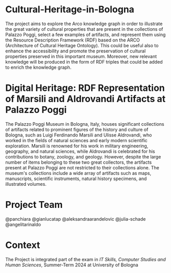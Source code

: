 # Cultural-Heritage-in-Bologna
The project aims to explore the Arco knowledge graph in order to illustrate the great variety of cultural properties that are present in the collections of Palazzo Poggi, select a few examples of artifacts, and represent them using the Resource Description Framework (RDF) based on the ARCO (Architecture of Cultural Heritage Ontology). This could be useful also to enhance the accessibility and promote the preservation of cultural properties preserved in this important museum. Moreover, new relevant knowledge will be produced in the form of RDF triples that could be added to enrich the knowledge graph.

# Digital Heritage: RDF Representation of Marsili and Aldrovandi Artifacts at Palazzo Poggi
The Palazzo Poggi Museum in Bologna, Italy, houses significant collections of artifacts related to prominent figures of the history and culture of Bologna, such as Luigi Ferdinando Marsili and Ulisse Aldrovandi, who worked in the fields of natural sciences and early modern scientific exploration. Marsili is renowned for his work in military engineering, geography, and natural sciences, while Aldrovandi is celebrated for his contributions to botany, zoology, and geology. 
However, despite the large number of items belonging to these two great collectors, the artifacts present at Palazzo Poggi are not restricted to their collections alone. The museum's collections include a wide array of artifacts such as maps, manuscripts, scientific instruments, natural history specimens, and illustrated volumes.

# Project Team
@panchiara
@gianlucatap
@aleksandraarandelovic
@julia-schade
@angelitarinaldo

# Context
The Project is integrated part of the exam in _IT Skills, Computer Studies and Human Sciences_,
Summer-Term 2024 at University of Bologna
